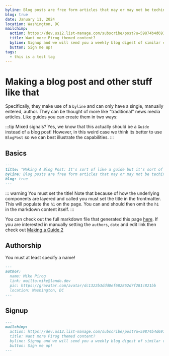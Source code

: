 ```yaml
---
byline: Blog posts are free form articles that may or may not be techincal in nature. They differ slightly from guides primarily in their presentation and authorship.
blog: true
date: January 11, 2024
location: Washington, DC
mailchimp:
  action: https://dev.us12.list-manage.com/subscribe/post?u=59874b4d6910fa65e724a4648&amp;id=613837077f
  title: Want more Pirog themed content?
  byline: Signup and we will send you a weekly blog digest of similar content to keep you satiated.
  button: Sign me up!
tags:
  - this is a test tag
---
```


# Making a blog post and other stuff like that

Specifically, they make use of a `byline` and can only have a single, manually entered, author. They can be thought of more like "traditional" news media articles. Like guides you can create them in two ways:

:::tip Mixed signals?
Yes, we know that this actually should be a `Guide` instead of a blog post! However, in this weird case we think its better to use `BlogPost` so we can best illustrate the capabilities.
:::

## Basics

```md
---
title: "Making A Blog Post: It's sort of like a guide but it's sort of not like a guide"
byline: Blog posts are free form articles that may or may not be techincal in nature. They differ slightly from guides primarily in their presentation and authorship.
blog: true
---
```

::: warning You must set the title!
Note that because of how the underlying components are layered and called you must set the title in the frontmatter. This will populate the `h1` on the page. You can and should then omit the `h1` in the markdown content itself.
:::

You can check out the full markdown file that generated this page [here](https://github.com/lando/vuepress-theme-default-plus/blob/main/docs/making-a-guide.html). If you are interested in manually setting the `authors`, `date` and edit link then check out [Making a Guide 2](../guides/making-a-guide-2.html)

## Authorship

You must at least specify a name!

```md
---
author:
  name: Mike Pirog
  link: mailto:mike@lando.dev
  pic: https://gravatar.com/avatar/dc1322b3ddd0ef682862d7f281c821bb
  location: Washington, DC
---
```

## Signup

```md
---
mailchimp:
  action: https://dev.us12.list-manage.com/subscribe/post?u=59874b4d6910fa65e724a4648&amp;id=613837077f
  title: Want more Pirog themed content?
  byline: Signup and we will send you a weekly blog digest of similar content to keep you satiated.
  button: Sign me up!
---
```
